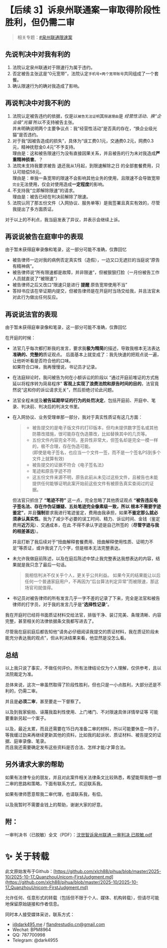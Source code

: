 # 【后续 3】诉泉州联通案一审取得阶段性胜利，但仍需二审

> 相关专题：[#泉州联通限速案](/#泉州联通限速案)

## 先说判决中对我有利的

1. 法院认定泉州联通对于限速行为属于违约。
2. 否定被告主张这是“0元宽带”，法院认定`手机号+两个宽带账号`共同组成了一个套餐。
3. 确认限速行为的确对我造成了影响。

## 再说判决中对我不利的

1. 法院认定被告违约的依据，仅是以`被告无法证明`其`限速理由`是 _经营性活动、换“企业级”光猫_ 所以不支持被告主张。  
   并未明确说明两个主要争议点：我“经营性活动”是否真的存在，“换企业级光猫”是否违约。
2. 对于我“因被告造成的损失”，具体为“误工费0.1元，交通费0.2元，网费0.3元，精神抚慰金0.4元”不予支持。  
   理由是：这和被告限速行为没有直接因果关系，并且被告的行为未对我造成**严重精神损害**。？
3. 法院未支持我要求被告 退还我从1月起，到限速解除之日 的全部套餐费用，只认可赔偿58元。  
   理由是：单独一条宽带的限速不会影响其他业务的使用，且限速不会导致宽带`完全`无法使用，仅会对使用造成**一定程度**的影响。
4. 不支持我“立即解除限速”的请求。  
   理由是：被告已经在判决前解除了限速。
5. 法院认同了那五份文件（入网协议、服务单等）是我签署且真实有效的，尽管我提出了多方面质证。

对于以上的不利点，我当庭发表了异议，并表示会继续上诉。

## 再说说被告在庭审中的表现

由于暂未获得庭审录像和笔录，这一部分可能不准确，仅靠回忆

- 被告律师一边对我的病例否定真实性（造假），一边又口无遮拦的当庭说“原告有精神病”。
- 被告律师说“所有限速都是故障，并非限速”，但被狠狠打脸（一月份被告工作人员就直说了“被限速”）
- 被告律师之后又改口“限速只是进行 **提醒** 原告宽带使用不当”
- 答辩书应该在举证期内提交，但被告律师是在开庭时当场交给我，并且法官未对此行为做出任何反应。

## 再说说法官的表现

由于暂未获得庭审录像和笔录，这一部分可能不准确，仅靠回忆

在开庭的时候：

- 法官几乎每次都打断我的发言，要求我**极为精简**的描述，导致我根本无法表达**准确的、完整的**质证观点。
  后面基本上就变成了：我先快速的把观点说一遍，让他听听看是否符合他的口味。  
  如果符合口味，我再慢慢说，书记员才记录。

- 在法庭辩论时，我问被告为何在小额诉讼的阶段以 “通过开庭前堆证的方式拖延以将程序转为简易程序” **客观上实现了浪费法院和原告时间的目的**，法官竟然说“这和你的诉讼请求无关”，然后拒绝讨论此问题。

- 法官全程未提及**被告延期举证的行为的处罚决定**，包括开庭前、开庭中、笔录、判决前、判决后的判决文书里。

- 在入网协议、业务受理单那一部分，我对于真实性质证有这几方面：

    > - 被告提交的是电子版文件的打印版本，但均未提供数字签名或其他防篡改措施，很可能存在伪造篡改，比如替换其中的几页等。
    > - 五份文件内容完全不同，差异性非常大，但签名却是完全一模一样的，极不合理，存在伪造可能。  
    >   (即使是电子签名，也应当一个文件一签，而不是一个签名PS到多个文件上就算有效)
    > - 被告提交的证据不符合《电子签名法》
    > - 笔迹和原告字迹不符
    > - 这五份文件来源不明，原告此前从未见过这些文件，且被告也未能提供任何能够证明此案开始前这些文件有被原告真实查阅过的证据。

    但法官只抓住了 **“笔迹不符”** 这一点，完全忽略了其他质证观点 **“被告违反电子签名法、存在作伪证嫌疑、五处笔迹完全像素级一致，所以 根本不需要字迹鉴定”**，并且**强制**要求我进行笔迹鉴定，费用由我承担，如果**不鉴定那么就必须承认真实性**。我为了减少不必要的误工时间、精力、诉讼时间、金钱（鉴定费用**近万元**）、交通成本，在此 不得不承认字迹是自己所签的（**尽管字迹与我的相差甚远**）。

    并且打断了我后续对于“扭曲解释套餐费用、扭曲解释使用性质、证明力不足”等质证，或许我说了几个字，但是根本无法完整表达。

- 未允许我做庭前陈述，以及在庭后陈述中禁止我完整表达我想表达的内容，结果就是我只念了最后一句话。

    > 我相信判决不仅关乎个人，更关乎公共利益。 如果今天的结果能让以后任何一个普通家庭用户，不再因为“后台算法判定异常”而被限速，那这场官司就值得。

- 书记员对被告律师的所有发言几乎一字不差的记录了下来，完全是法官和被告律师的打字员，对于我的发言几乎是“**选择性记录**”。

我在开庭时已经将书面质证材料交给法官，排版干净、装订完美、条理清晰、内容完整，甚至相关的法律依据条文我都写进去了。

尽管我在庭前庭后都告知他“请务必仔细阅读我提交的质证材料，我在质证阶段未能充分表达我的观点”，但从判决结果来看，他显然是没怎么看。

## 总结

以上我只说了事实，不做任何评价。所有法律结论仅为个人理解，仅供参考，且以法院裁定为准。

总体来说，这次一审虽然取得了阶段性胜利，但也只是一小点胜利，大部分还是不利的，仍需二审。

并且是**必须二审**，甚至要走一下督察了。

以及到我家偷拍、诬蔑我盈利性使用、上门堵门、不对限速具体详情举证等 可能要重新另起一个案子。

以及，最近太累，而且还需要在15日内准备二审的材料，所以可能要休息一阵子，  
等我缓过劲来再继续更新其他的资料，比如我的起诉状、质证材料、被告提交的证据、庭审录像、笔录。  
而且我还需要确定发布这些资料是否合法、怎样才能/才算合法。

## 另外请求大家的帮助

如果有法律专业的朋友，并且对此案件相关法律条文比较熟悉，希望能帮我想一想二审的思路和策略，下面有联系方式，欢迎联系我。

如果有律师愿意帮我二审代理，也请联系我，有偿。

以及我暂时不需要金钱上的帮助，谢谢大家的好意。

## 附：

一审判决书（已脱敏）全文（PDF）：[沈世智诉泉州联通 一审判决 已脱敏.pdf](./assets/2025-10-17_QuanzhouUnicom-FirstJudgment/pdf/沈世智诉泉州联通%20一审判决%20已脱敏.pdf)

# ✨ 关于转载

此文原始发布于Github：[https://github.com/xlch88/pihua/blob/master/2025-10/2025-10-17_QuanzhouUnicom-FirstJudgment.md](https://github.com/xlch88/pihua/blob/master/2025-10/2025-10-17_QuanzhouUnicom-FirstJudgment.md)

允许任何、任意形式的转载（包括但不限于个人、媒体、机构转载），但请尽可能地保留原始链接和作者信息。

同时本人接受媒体采访，联系方式：

- i@dark495.me / flandrestudio.cn@gmail.com
- Wechat: BPM8964
- QQ: 787700998
- Telegram: @dark4955
